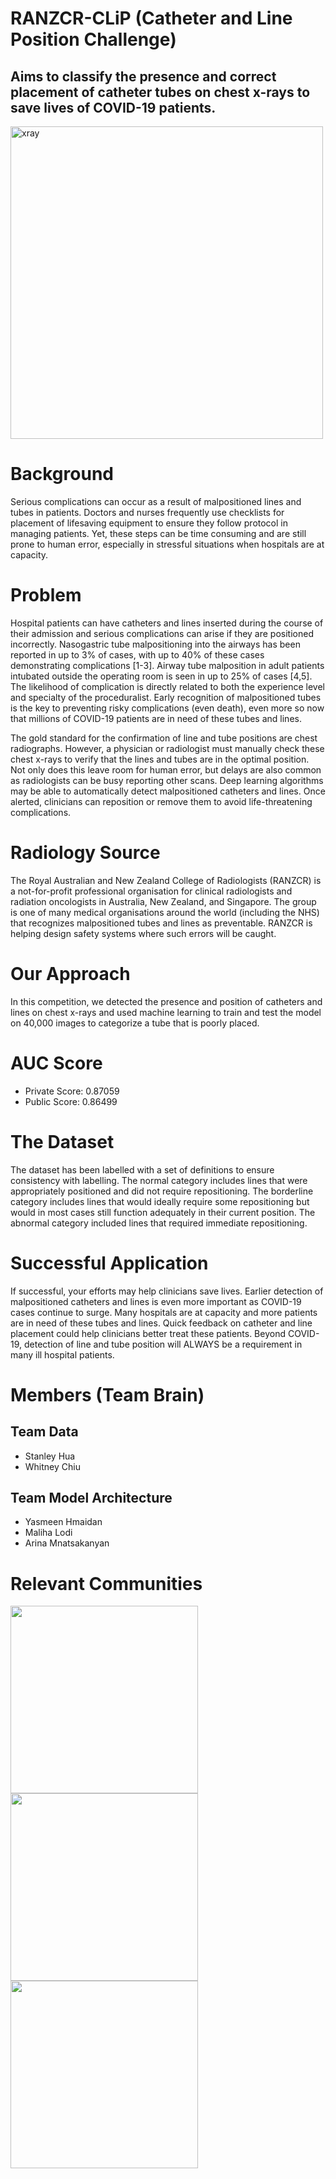 # RANZCR-CLiP (Catheter and Line Position Challenge)
## Aims to classify the presence and correct placement of catheter tubes on chest x-rays to save lives of COVID-19 patients.

<img align="center" alt="xray" width="500" src="https://prod-images.static.radiopaedia.org/images/7128572/d28bd594f52d09e864dce9ccbe44d4_gallery.jpg">


# Background
Serious complications can occur as a result of malpositioned lines and tubes in patients. Doctors and nurses frequently use checklists for placement of lifesaving equipment to ensure they follow protocol in managing patients. Yet, these steps can be time consuming and are still prone to human error, especially in stressful situations when hospitals are at capacity.

# Problem
Hospital patients can have catheters and lines inserted during the course of their admission and serious complications can arise if they are positioned incorrectly. Nasogastric tube malpositioning into the airways has been reported in up to 3% of cases, with up to 40% of these cases demonstrating complications [1-3]. Airway tube malposition in adult patients intubated outside the operating room is seen in up to 25% of cases [4,5]. The likelihood of complication is directly related to both the experience level and specialty of the proceduralist. Early recognition of malpositioned tubes is the key to preventing risky complications (even death), even more so now that millions of COVID-19 patients are in need of these tubes and lines.

The gold standard for the confirmation of line and tube positions are chest radiographs. However, a physician or radiologist must manually check these chest x-rays to verify that the lines and tubes are in the optimal position. Not only does this leave room for human error, but delays are also common as radiologists can be busy reporting other scans. Deep learning algorithms may be able to automatically detect malpositioned catheters and lines. Once alerted, clinicians can reposition or remove them to avoid life-threatening complications.

# Radiology Source
The Royal Australian and New Zealand College of Radiologists (RANZCR) is a not-for-profit professional organisation for clinical radiologists and radiation oncologists in Australia, New Zealand, and Singapore. The group is one of many medical organisations around the world (including the NHS) that recognizes malpositioned tubes and lines as preventable. RANZCR is helping design safety systems where such errors will be caught.

# Our Approach
In this competition, we detected the presence and position of catheters and lines on chest x-rays and used machine learning to train and test the model on 40,000 images to categorize a tube that is poorly placed.

# AUC Score
- Private Score: 0.87059
- Public Score: 0.86499

# The Dataset
The dataset has been labelled with a set of definitions to ensure consistency with labelling. The normal category includes lines that were appropriately positioned and did not require repositioning. The borderline category includes lines that would ideally require some repositioning but would in most cases still function adequately in their current position. The abnormal category included lines that required immediate repositioning.

# Successful Application
If successful, your efforts may help clinicians save lives. Earlier detection of malpositioned catheters and lines is even more important as COVID-19 cases continue to surge. Many hospitals are at capacity and more patients are in need of these tubes and lines. Quick feedback on catheter and line placement could help clinicians better treat these patients. Beyond COVID-19, detection of line and tube position will ALWAYS be a requirement in many ill hospital patients.

# Members (Team Brain)

## Team Data
- Stanley Hua
- Whitney Chiu

## Team Model Architecture
- Yasmeen Hmaidan
- Maliha Lodi
- Arina Mnatsakanyan

# Relevant Communities
<img align="left" img src="https://www.internationaldayofradiology.com/app/uploads/2017/08/sponsor-ranzcr.png" width="300">
<img img align="center left" src="https://static.wixstatic.com/media/8f6d2f_a3d012b6a8254c5494ee81979ed84e8b~mv2.png/v1/fill/w_202,h_80,al_c,q_85,usm_0.66_1.00_0.01/uoftaishort_i.webpraw=true" width="300">
<img img align="left" src="https://upload.wikimedia.org/wikipedia/commons/7/7c/Kaggle_logo.png" width="300">

